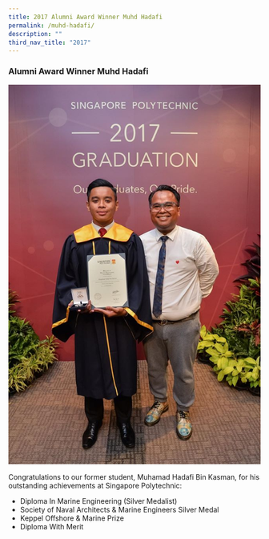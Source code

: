 ```yaml
---
title: 2017 Alumni Award Winner Muhd Hadafi
permalink: /muhd-hadafi/
description: ""
third_nav_title: "2017"
---
```

### Alumni Award Winner Muhd Hadafi

![](/images/SP-Graduation_-MUHAMMAD-HADAFI-BIN-KASMAN.jpg)

Congratulations to our former student, Muhamad Hadafi Bin Kasman, for his outstanding achievements at Singapore Polytechnic:

*   Diploma In Marine Engineering (Silver Medalist)
*   Society of Naval Architects & Marine Engineers Silver Medal
*   Keppel Offshore & Marine Prize
*   Diploma With Merit